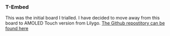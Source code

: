 ### T-Embed
This was the initial board I trialled.  I have decided to move away from this board to AMOLED Touch version from Lilygo.
[The Github repostitory can be found here](https://github.com/Xinyuan-LilyGO/T-Embed)
